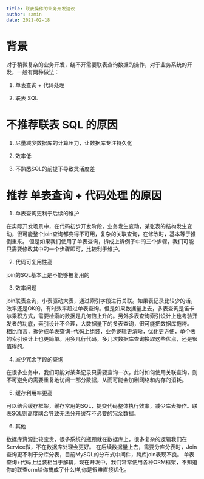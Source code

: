 ```yaml
title: 联表操作的业务开发建议 
author: samin
date: 2021-02-18
```

# 背景

对于稍微复杂的业务开发，绕不开需要联表查询数据的操作，对于业务系统的开发，一般有两种做法：

1. 单表查询 + 代码处理

2. 联表 SQL

# 不推荐联表 SQL 的原因

1. 尽量减少数据库的计算压力，让数据库专注持久化

2. 效率低

3. 不熟悉SQL的前提下导致灵活度差

# 推荐 单表查询 + 代码处理 的原因

1. 单表查询更利于后续的维护

在实际开发场景中，在代码初步开发阶段，业务发生变动，某张表的结构发生变动，很可能整个join查询都变得不可用，复杂的关联查询，在修改时，基本等于推倒重来。
但是如果我们使用了单表查询，拆成上诉例子中的三个步骤，我们可能只需要修改其中的一个步骤即可，比较利于维护。

2. 代码可复用性高

join的SQL基本上是不能够被复用的

3. 效率问题

join联表查询，小表驱动大表，通过索引字段进行关联。如果表记录比较少的话，效率还是OK的，有时效率超过单表查询。但是如果数据量上去，多表查询是笛卡尔乘积方式，需要检索的数据是几何倍上升的。另外多表查询索引设计上也考验开发者的功底，索引设计不合理，大数据量下的多表查询，很可能把数据库拖垮。
相比而言，拆分成单表查询+代码上组装，业务逻辑更清晰，优化更方便，单个表的索引设计上也更简单。用多几行代码，多几次数据库查询换取这些优点，还是很值得的。

4. 减少冗余字段的查询

在很多业务中，我们可能对某条记录只需要查询一次，此时如何使用关联查询，则不可避免的需要重复地访问一部分数据，从而可能会加剧网络和内存的消耗。

5. 缓存利用率更高

可以结合缓存框架，缓存常用的SQL，提交代码整体执行效率，减少库表操作。联表SQL则高度耦合导致无法分开缓存不必要的冗余数据。

6. 其他

数据库资源比较宝贵，很多系统的瓶颈就在数据库上，很多复杂的逻辑我们在Service做，不在数据库处理会更好。
在后续数据量上去，需要分库分表时，Join查询更不利于分库分表，目前MySQL的分布式中间件，跨库join表现不良。
单表查询+代码上组装相当于解耦，现在开发中，我们常常使用各种ORM框架，不知道你的联查orm给你搞成了什么样,你是很难直接优化。